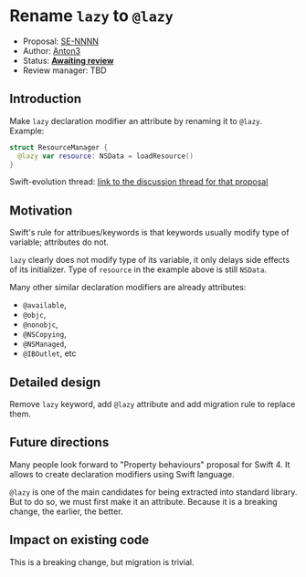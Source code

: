 # Rename `lazy` to `@lazy`

* Proposal: [SE-NNNN](https://github.com/apple/swift-evolution/blob/master/proposals/NNNN-name.md)
* Author: [Anton3](https://github.com/Anton3)
* Status: **[Awaiting review](#rationale)**
* Review manager: TBD

## Introduction

Make `lazy` declaration modifier an attribute by renaming it to `@lazy`. Example:

```swift
struct ResourceManager {
  @lazy var resource: NSData = loadResource()
}
```

Swift-evolution thread: [link to the discussion thread for that proposal](https://lists.swift.org/pipermail/swift-evolution)

## Motivation

Swift's rule for attribues/keywords is that keywords usually modify type of variable; attributes do not.

`lazy` clearly does not modify type of its variable, it only delays side effects of its initializer.
Type of `resource` in the example above is still `NSData`.

Many other similar declaration modifiers are already attributes:

- `@available`,
- `@objc`,
- `@nonobjc`,
- `@NSCopying`,
- `@NSManaged`,
- `@IBOutlet`, etc

## Detailed design

Remove `lazy` keyword, add `@lazy` attribute and add migration rule to replace them.

## Future directions

Many people look forward to "Property behaviours" proposal for Swift 4.
It allows to create declaration modifiers using Swift language.

`@lazy` is one of the main candidates for being extracted into standard library.
But to do so, we must first make it an attribute.
Because it is a breaking change, the earlier, the better.

## Impact on existing code

This is a breaking change, but migration is trivial.
